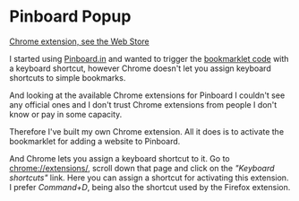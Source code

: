 # Pinboard Popup

[Chrome extension, see the Web Store](https://chrome.google.com/webstore/detail/pinboard-popup/pfbacfpikpbgbhecjipbhdhhbpglljne)

I started using [Pinboard.in](https://pinboard.in/) and wanted to
trigger the [bookmarklet code](https://pinboard.in/howto/) with a
keyboard shortcut, however Chrome doesn't let you assign keyboard
shortcuts to simple bookmarks.

And looking at the available Chrome extensions for Pinboard I couldn't
see any official ones and I don't trust Chrome extensions from people
I don't know or pay in some capacity.

Therefore I've built my own Chrome extension. All it does is to activate
the bookmarklet for adding a website to Pinboard.

And Chrome lets you assign a keyboard shortcut to it.
Go to [chrome://extensions/](chrome://extensions/),
scroll down that page and click on the *"Keyboard shortcuts"*
link. Here you can assign a shortcut for activating this extension.
I prefer *Command+D*, being also the shortcut used by the Firefox
extension.
